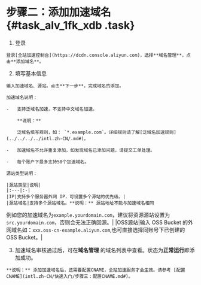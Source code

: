 # 步骤二：添加加速域名 {#task_alv_1fk_xdb .task}

1.   登录 

    登录[全站加速控制台](https://dcdn.console.aliyun.com)，选择**域名管理**，点击**添加域名**。

2.   填写基本信息 

    输入加速域名、源站。点击**下一步**，完成域名的添加。

    加速域名说明：

    -   支持泛域名加速，不支持中文域名加速。

        **说明：** 

        泛域名填写规则，如： `*.example.com`。详细规则请了解[泛域名加速规则](../../../../intl.zh-CN/.md#)。

    -   加速域名不允许重复添加，如发现域名已添加问题，请提交工单处理。

    -   每个账户下最多支持50个加速域名。

    源站类型说明：

    |源站类型|说明|
    |:---|:-|
    |IP|支持多个服务器外网 IP，可设置多个源站的优先级。|
    |源站域名|支持多个源站域名。**说明：** 源站地址不能与加速域名相同

例如您的加速域名为`example.yourdomain.com`，建议将资源源站设置为`src.yourdomain.com`，否则会无法正确回源。|
    |OSS源站|输入 OSS Bucket 的外网域名如：`xxx.oss-cn-example.aliyun.com`,也可直接选择同账号下已创建的 OSS Bucket。|

3.   加速域名审核通过后，可在**域名管理** 的域名列表中查看。状态为**正常运行**即添加成功。 

    **说明：** 添加加速域名后，还需要配置CNAME，全站加速服务才会生效。请参考 [配置CNAME](intl.zh-CN/快速入门/步骤三：配置CNAME.md#)。


